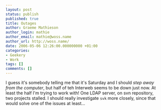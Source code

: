 ```yaml
---
layout: post
status: publish
published: true
title: Outages
author: Graeme Mathieson
author_login: mathie
author_email: mathie@woss.name
author_url: http://woss.name/
date: 2006-05-06 12:26:00.000000000 +01:00
categories:
- Geekery
- Work
tags: []
comments: []
---
```

I guess it's somebody telling me that it's Saturday and I should *step away from the computer*, but half of teh Interweb seems to be down just now.  At least the half I'm trying to work with!  One LDAP server, on svn repository, two projects stalled.  I should really investigate `svk` more closely, since that would solve one of the issues at least...
